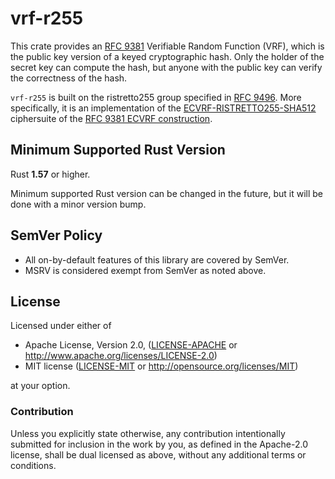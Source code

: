 # vrf-r255

This crate provides an [RFC 9381] Verifiable Random Function (VRF), which is the
public key version of a keyed cryptographic hash. Only the holder of the secret
key can compute the hash, but anyone with the public key can verify the
correctness of the hash.

`vrf-r255` is built on the ristretto255 group specified in [RFC 9496]. More
specifically, it is an implementation of the [ECVRF-RISTRETTO255-SHA512]
ciphersuite of the [RFC 9381 ECVRF construction].

[RFC 9381]: https://www.rfc-editor.org/rfc/rfc9381.html
[RFC 9496]: https://www.rfc-editor.org/rfc/rfc9496.html
[ECVRF-RISTRETTO255-SHA512]: https://c2sp.org/vrf-r255
[RFC 9381 ECVRF construction]: https://www.rfc-editor.org/rfc/rfc9381.html#name-elliptic-curve-vrf-ecvrf

## Minimum Supported Rust Version

Rust **1.57** or higher.

Minimum supported Rust version can be changed in the future, but it will be
done with a minor version bump.

## SemVer Policy

- All on-by-default features of this library are covered by SemVer.
- MSRV is considered exempt from SemVer as noted above.

## License

Licensed under either of

 * Apache License, Version 2.0, ([LICENSE-APACHE](../LICENSE-APACHE) or
   http://www.apache.org/licenses/LICENSE-2.0)
 * MIT license ([LICENSE-MIT](../LICENSE-MIT) or http://opensource.org/licenses/MIT)

at your option.

### Contribution

Unless you explicitly state otherwise, any contribution intentionally
submitted for inclusion in the work by you, as defined in the Apache-2.0
license, shall be dual licensed as above, without any additional terms or
conditions.
